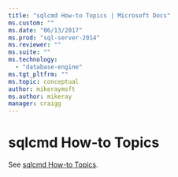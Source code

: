 ```yaml
---
title: "sqlcmd How-to Topics | Microsoft Docs"
ms.custom: ""
ms.date: "06/13/2017"
ms.prod: "sql-server-2014"
ms.reviewer: ""
ms.suite: ""
ms.technology: 
  - "database-engine"
ms.tgt_pltfrm: ""
ms.topic: conceptual
author: mikeraymsft
ms.author: mikeray
manager: craigg
---
```

# sqlcmd How-to Topics

See [sqlcmd How-to Topics](../../database-engine/sqlcmd-how-to-topics.md).
